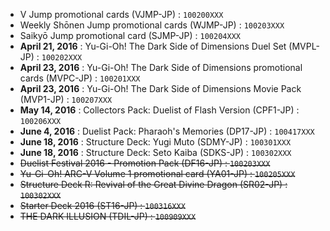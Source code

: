 - V Jump promotional cards (VJMP-JP) : `100200XXX`  
- Weekly Shōnen Jump promotional cards (WJMP-JP) : `100203XXX`  
- Saikyō Jump promotional card (SJMP-JP) : `100204XXX`  
- **April 21, 2016** : Yu-Gi-Oh! The Dark Side of Dimensions Duel Set (MVPL-JP) : `100202XXX`  
- **April 23, 2016** : Yu-Gi-Oh! The Dark Side of Dimensions promotional cards (MVPC-JP) : `100201XXX`  
- **April 23, 2016** : Yu-Gi-Oh! The Dark Side of Dimensions Movie Pack (MVP1-JP) : `100207XXX`  
- **May 14, 2016**  : Collectors Pack: Duelist of Flash Version (CPF1-JP) : `100206XXX`  
- **June 4, 2016** : Duelist Pack: Pharaoh's Memories (DP17-JP) : `100417XXX`  
- **June 18, 2016**  : Structure Deck: Yugi Muto (SDMY-JP) : `100301XXX`  
- **June 18, 2016**  : Structure Deck: Seto Kaiba (SDKS-JP) : `100302XXX`  
- ~~Duelist Festival 2016 - Promotion Pack (DF16-JP) : `100203XXX`~~  
- ~~Yu-Gi-Oh! ARC-V Volume 1 promotional card (YA01-JP) : `100205XXX`~~  
- ~~Structure Deck R: Revival of the Great Divine Dragon (SR02-JP) : `100302XXX`~~  
- ~~Starter Deck 2016 (ST16-JP) : `100316XXX`~~  
- ~~THE DARK ILLUSION (TDIL-JP) : `100909XXX`~~  
